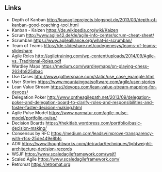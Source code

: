 ## Links

- Depth of Kanban http://leanagileprojects.blogspot.de/2013/03/depth-of-kanban-good-coaching-tool.html
- Kanban - Kaizen https://de.wikipedia.org/wiki/Kaizen
- Scrum http://www.agile42.de/de/agile-info-center/scrum-cheat-sheet/
- Scrumban https://www.agilealliance.org/what-is-scrumban/
- Team of Teams https://de.slideshare.net/codegenesys/teams-of-teams-slideshare
- Agile Roles http://agiletraining.com/wp-content/uploads/2014/09/Agile-vs.-Traditional-Roles.pdf
- Wardley Maps https://medium.com/wardleymaps/on-playing-chess-2634b825dbac
- Use Cases http://www.gatherspace.com/static/use_case_example.html
- User Stories https://www.mountaingoatsoftware.com/agile/user-stories
- Lean Value Stream https://devops.com/lean-value-stream-mapping-for-devops/
- Delegation Poker http://www.ontheagilepath.net/2013/09/delegation-poker-and-delegation-board-to-clarify-roles-and-responsibilities-and-foster-faster-decision-making.html
- Agile Pulse Model https://www.parmatur.com/agile-pulse-model/portfolio-pulse/
- Decision Boards https://thekitlab.wordpress.com/portfolio/basic-decision-making/
- Consensus by RFC https://medium.com/leadsv/improve-transparency-with-rfcs-25de449e8bfc
- ADR https://www.thoughtworks.com/de/radar/techniques/lightweight-architecture-decision-records
- WSJF https://www.scaledagileframework.com/wsjf/
- Scaled Agile https://www.scaledagileframework.com/
- Retromat https://retromat.org
